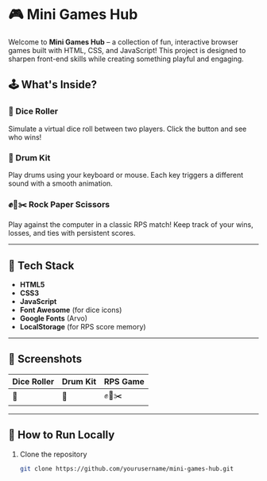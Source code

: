 # 🎮 Mini Games Hub

Welcome to **Mini Games Hub** – a collection of fun, interactive browser games built with HTML, CSS, and JavaScript! This project is designed to sharpen front-end skills while creating something playful and engaging.

## 🕹️ What's Inside?

### 🎲 Dice Roller
Simulate a virtual dice roll between two players. Click the button and see who wins!

### 🥁 Drum Kit
Play drums using your keyboard or mouse. Each key triggers a different sound with a smooth animation.

### ✊📄✂️ Rock Paper Scissors
Play against the computer in a classic RPS match! Keep track of your wins, losses, and ties with persistent scores.

---

## 🔧 Tech Stack
- **HTML5**
- **CSS3**
- **JavaScript**
- **Font Awesome** (for dice icons)
- **Google Fonts** (Arvo)
- **LocalStorage** (for RPS score memory)

---

## 📸 Screenshots

| Dice Roller | Drum Kit | RPS Game |
|-------------|----------|----------|
| 🎲 | 🥁 | ✊📄✂️ |

---

## 🚀 How to Run Locally

1. Clone the repository  
   ```bash
   git clone https://github.com/yourusername/mini-games-hub.git
